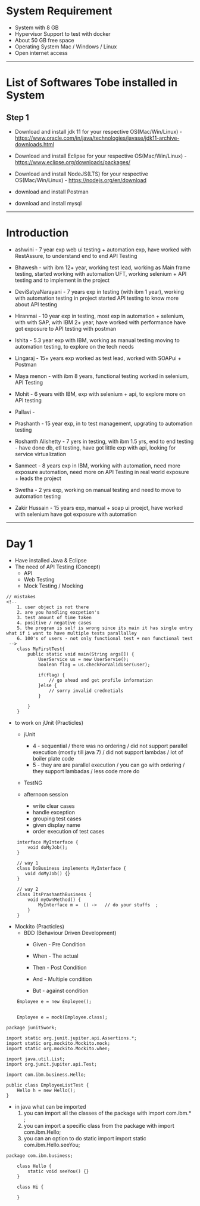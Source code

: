 # System Requirement 

- System with 8 GB
- Hypervisor Support to test with docker
- About 50 GB free space
- Operating System Mac / Windows / Linux
- Open internet access

--- 
# List of Softwares Tobe installed in System 

## Step 1 
- Download and install jdk 11 for your respective OS(Mac/Win/Linux) - https://www.oracle.com/in/java/technologies/javase/jdk11-archive-downloads.html

- Download and install Eclipse for your respective OS(Mac/Win/Linux) -  https://www.eclipse.org/downloads/packages/

- Download and install NodeJS(LTS) for your respective OS(Mac/Win/Linux) -  https://nodejs.org/en/download

- download and install Postman 

- download and install mysql 
---

# Introduction 

- ashwini - 7 year exp web ui testing + automation exp, have worked with RestAssure, to understand end to end API Testing 

- Bhawesh - with ibm 12+ year, working test lead, working as Main frame testing, started working with automation UFT, working selenium + API testing and to implement in the project 

- DeviSatyaNarayani - 7 years exp in testing (with ibm 1 year), working with automation testing in project started API testing to know more about API testing 

- Hiranmai - 10 year exp in testing, most exp in automation + selenium, with with SAP, with IBM 2+ year, have worked with performance have got exposure to API testing with postman 

- Ishita - 5.3 year exp with IBM, working as manual testing moving to automation testing, to explore on the tech needs 

- Lingaraj - 15+ years exp worked as test lead, worked with SOAPui + Postman 

- Maya menon - with ibm 8 years, functional testing worked in selenium, API Testing 

- Mohit - 6 years with IBM, exp with selenium + api, to explore more on API testing 

- Pallavi - 

- Prashanth - 15 year exp, in to test management, upgrating to automation testing 

- Roshanth Alishetty - 7 yers in testing, with ibm 1.5 yrs, end to end testing - have done db, etl  testing, have got little exp with api, looking for service virtualization 

- Sanmeet - 8 years exp in IBM, working with automation, need more exposure automation, need more on API Testing in real world exposure + leads the project 

- Swetha - 2 yrs exp, working on manual testing and need to move to automation testing 

- Zakir Hussain - 15 years exp, manual + soap ui proejct, have worked with selenium have got exposure with automation 


--- 

# Day 1 

- Have installed Java & Eclipse 
- The need of API Testing (Concept)
    - API 
    - Web Testing 
    - Mock Testing / Mocking 

```
// mistakes 
<!-- 
    1. user object is not there 
    2. are you handling excpetion's 
    3. test amount of time taken 
    4. positive / negative cases 
    5. the program is self is wrong since its main it has single entry what if i want to have multiple tests parallalley 
    6. 100's of users - not only functional test + non functional test 
 -->
    class MyFirstTest{
        public static void main(String args[]) {
            UserService us = new UserServie(); 
            boolean flag = us.checkForValidUser(user); 

            if(flag) {
                // go ahead and get profile information 
            }else {
                // sorry invalid crednetials 
            }

        }
    }
```
- to work on jUnit (Practicles)
    - jUnit 
        - 4 - sequential / there was no ordering / did not support parallel execution (mostly till java 7) / did not support lambdas / lot of boiler plate code 
        - 5 - they are are parallel execution / you can go with ordering / they support lambadas / less code more do 
    - TestNG

    - afternoon session 
        - write clear cases 
        - handle exception 
        - grouping test cases 
        - given display name 
        - order execution of test cases 

```
    interface MyInterface {
        void doMyJob(); 
    }

    // way 1 
    class DoBusiness implements MyInterface {
       void doMyJob() {} 
    }

    // way 2 
    class ItsPrashanthBusiness {
        void myOwnMethod() {
            MyInterface m =  () ->   // do your stuffs  ; 
        }
    }

```

- Mockito (Practicles)
    - BDD (Behaviour Driven Development)
        - Given - Pre Condition 
        - When - The actual 
        - Then - Post Condition 

        - And - Multiple condition 
        - But - against condition 

```
    Employee e = new Employee(); 


    Employee e = mock(Employee.class);
```


```
package junit5work;

import static org.junit.jupiter.api.Assertions.*;
import static org.mockito.Mockito.mock;
import static org.mockito.Mockito.when;

import java.util.List;
import org.junit.jupiter.api.Test;

import com.ibm.business.Hello;

public class EmployeeListTest {
    Hello h = new Hello(); 
}

```

- in java what can be imported 
    1.  you can import all the classes of the package with import com.ibm.* ; 
    2. you can import a specific class from the package with import com.ibm.Hello; 
    3. you can an option to do static import import static com.ibm.Hello.seeYou; 
```
package com.ibm.business; 

    class Hello {
        static void seeYou() {}
    }

    class Hi {

    }
```